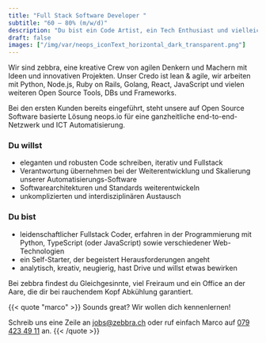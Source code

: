 ```yaml
---
title: "Full Stack Software Developer "
subtitle: "60 – 80% (m/w/d)"
description: "Du bist ein Code Artist, ein Tech Enthusiast und vielleicht sogar Entrepreneur mit einer make-things-happen Haltung. Du suchst Entfaltungsfreiraum, willst deine Ideen einbringen und smarte Kundenlösungen zum Fliegen bringen?"
draft: false
images: ["/img/var/neops_iconText_horizontal_dark_transparent.png"]
---
```


Wir sind zebbra, eine kreative Crew von agilen Denkern und Machern mit Ideen und innovativen Projekten. Unser Credo ist lean & agile, wir arbeiten mit Python, Node.js, Ruby on Rails, Golang, React, JavaScript und vielen weiteren Open Source Tools, DBs und Frameworks.

<!--more-->

Bei den ersten Kunden bereits eingeführt, steht unsere auf Open Source Software basierte Lösung neops.io für eine ganzheitliche end-to-end-Netzwerk und ICT Automatisierung.


### Du willst

* eleganten und robusten Code schreiben, iterativ und Fullstack
* Verantwortung übernehmen bei der Weiterentwicklung und Skalierung unserer Automatisierungs-Software
* Softwarearchitekturen und Standards weiterentwickeln
* unkomplizierten und interdisziplinären Austausch


### Du bist

*	leidenschaftlicher Fullstack Coder, erfahren in der Programmierung mit Python, TypeScript (oder JavaScript) sowie verschiedener Web-Technologien
*	ein Self-Starter, der begeistert Herausforderungen angeht
*	analytisch, kreativ, neugierig, hast Drive und willst etwas bewirken


Bei zebbra findest du Gleichgesinnte, viel Freiraum und ein Office an der Aare, die dir bei rauchendem Kopf Abkühlung garantiert.

{{< quote "marco" >}}
  Sounds great? Wir wollen dich kennenlernen!

  Schreib uns eine Zeile an <a href="mailto:jobs@zebbra.ch">jobs@zebbra.ch</a> oder ruf einfach Marco auf [079 423 49 11](tel:+41794234911) an.
{{< /quote >}}
